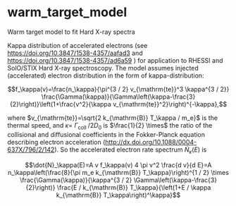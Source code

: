 # warm_target_model
Warm target model to fit Hard X-ray spectra

Kappa distribution of accelerated electrons (see https://doi.org/10.3847/1538-4357/aafad3 and https://doi.org/10.3847/1538-4357/ad6a59 ) for application to RHESSI and SolO/STIX Hard X-ray spectroscopy.
The model assumes injected (accelerated) electron distribution in the form of kappa-distribution:

$$f_\kappa(v)=\frac{n_\kappa}{\pi^{3 / 2} v_{\mathrm{te}}^3 \kappa^{3 / 2}} \frac{\Gamma(\kappa)}{\Gamma\left(\kappa-\frac{3}{2}\right)}\left(1+\frac{v^2}{\kappa v_{\mathrm{te}}^2}\right)^{-\kappa},$$

where $v_{\mathrm{te}}=\sqrt{2 k_{\mathrm{B}} T_\kappa / m_e}$ is the thermal speed, and $\kappa=$ $\Gamma_{\text {coll }} / 2 D_0$ is $\frac{1}{2} \times$ the ratio of the collisional and diffusional coefficients in the Fokker-Planck equation describing electron acceleration (http://dx.doi.org/10.1088/0004-637X/796/2/142). So the accelerated electron rate spectrum $\dot{N}_\kappa(E)$ is

$$\dot{N}_\kappa(E)=A v f_\kappa(v) 4 \pi v^2 \frac{d v}{d E}=A n_\kappa\left(\frac{8}{\pi m_e k_{\mathrm{B}} T_\kappa}\right)^{1 / 2} \times \frac{\Gamma(\kappa)}{\kappa^{3 / 2} \Gamma\left(\kappa-\frac{3}{2}\right)} \frac{E / k_{\mathrm{B}} T_\kappa}{\left(1+E / \kappa k_{\mathrm{B}} T_\kappa\right)^\kappa}$$




